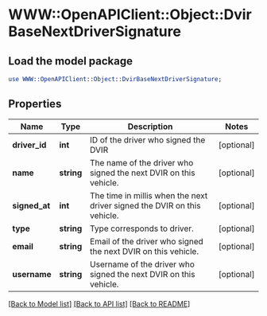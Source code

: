 # WWW::OpenAPIClient::Object::DvirBaseNextDriverSignature

## Load the model package
```perl
use WWW::OpenAPIClient::Object::DvirBaseNextDriverSignature;
```

## Properties
Name | Type | Description | Notes
------------ | ------------- | ------------- | -------------
**driver_id** | **int** | ID of the driver who signed the DVIR | [optional] 
**name** | **string** | The name of the driver who signed the next DVIR on this vehicle. | [optional] 
**signed_at** | **int** | The time in millis when the next driver signed the DVIR on this vehicle. | [optional] 
**type** | **string** | Type corresponds to driver. | [optional] 
**email** | **string** | Email of the  driver who signed the next DVIR on this vehicle. | [optional] 
**username** | **string** | Username of the  driver who signed the next DVIR on this vehicle. | [optional] 

[[Back to Model list]](../README.md#documentation-for-models) [[Back to API list]](../README.md#documentation-for-api-endpoints) [[Back to README]](../README.md)


